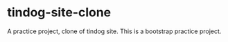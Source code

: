 # tindog-site-clone
A practice project, clone of tindog site.
This is a bootstrap practice project.
